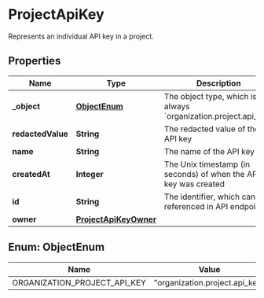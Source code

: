 

# ProjectApiKey

Represents an individual API key in a project.

## Properties

| Name | Type | Description | Notes |
|------------ | ------------- | ------------- | -------------|
|**_object** | [**ObjectEnum**](#ObjectEnum) | The object type, which is always &#x60;organization.project.api_key&#x60; |  |
|**redactedValue** | **String** | The redacted value of the API key |  |
|**name** | **String** | The name of the API key |  |
|**createdAt** | **Integer** | The Unix timestamp (in seconds) of when the API key was created |  |
|**id** | **String** | The identifier, which can be referenced in API endpoints |  |
|**owner** | [**ProjectApiKeyOwner**](ProjectApiKeyOwner.md) |  |  |



## Enum: ObjectEnum

| Name | Value |
|---- | -----|
| ORGANIZATION_PROJECT_API_KEY | &quot;organization.project.api_key&quot; |



